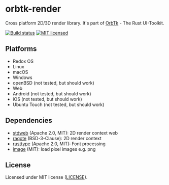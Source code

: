 # orbtk-render

Cross platform 2D/3D render library. It's part of [OrbTk](https://gitlab.redox-os.org/redox-os/orbtk) - The Rust UI-Toolkit.

[![Build status](https://gitlab.redox-os.org/redox-os/orbtk/badges/master/build.svg)](https://gitlab.redox-os.org/redox-os/orbtk/pipelines)
[![MIT licensed](https://img.shields.io/badge/license-MIT-blue.svg)](../../LICENSE)

## Platforms

* Redox OS
* Linux
* macOS
* Windows
* openBSD (not tested, but should work)
* Web
* Android (not tested, but should work)
* iOS (not tested, but should work)
* Ubuntu Touch (not tested, but should work)

## Dependencies

* [stdweb](https://github.com/koute/stdweb) (Apache 2.0, MIT): 2D render context web
* [raqote](https://github.com/jrmuizel/raqote) (BSD-3-Clause): 2D render context
* [rusttype](https://gitlab.redox-os.org/redox-os/rusttype) (Apache 2.0, MIT): Font processing
* [image](https://github.com/image-rs/image) (MIT): load pixel images e.g. png

## License

Licensed under MIT license ([LICENSE](../../LICENSE)).
